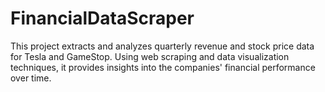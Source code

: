 # FinancialDataScraper
This project extracts and analyzes quarterly revenue and stock price data for Tesla and GameStop. Using web scraping and data visualization techniques, it provides insights into the companies' financial performance over time.
